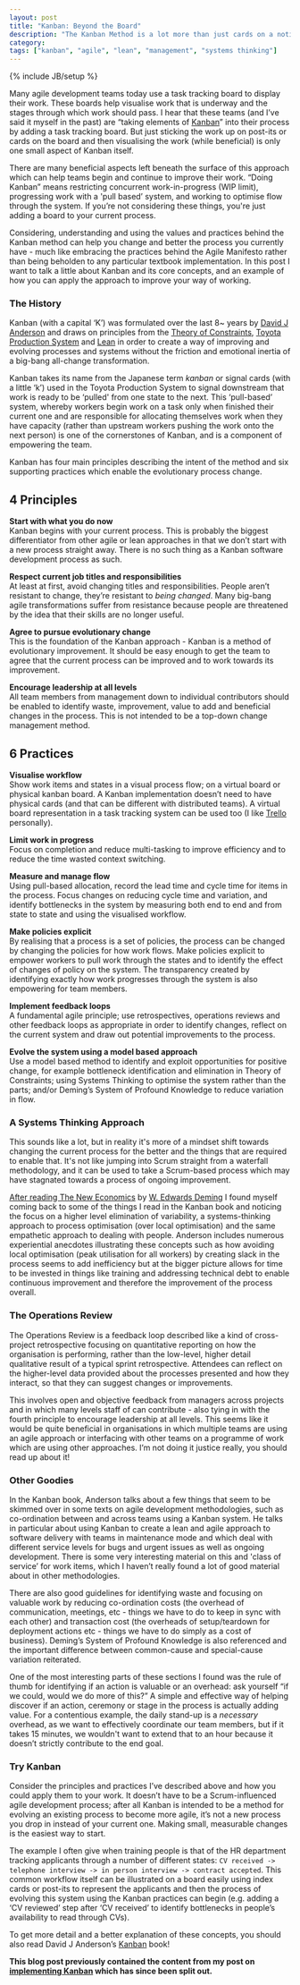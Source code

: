 ```yaml
---
layout: post
title: "Kanban: Beyond the Board"
description: "The Kanban Method is a lot more than just cards on a notice board. Using the principles of Kanban you can evolve your current process into a process of continuous improvement."
category: 
tags: ["kanban", "agile", "lean", "management", "systems thinking"]
---
```

{% include JB/setup %}

Many agile development teams today use a task tracking board to display their work. These boards help visualise work that is underway and the stages through which work should pass. I hear that these teams (and I’ve said it myself in the past) are “taking elements of [Kanban](http://www.amazon.co.uk/Kanban-David-J-Anderson-ebook/dp/B0057H2M70/)” into their process by adding a task tracking board. But just sticking the work up on post-its or cards on the board and then visualising the work (while beneficial) is only one small aspect of Kanban itself. 

There are many beneficial aspects left beneath the surface of this approach which can help teams begin and continue to improve their work. “Doing Kanban” means restricting concurrent work-in-progress (WIP limit), progressing work with a 'pull based’ system, and working to optimise flow through the system. If you’re not considering these things, you're just adding a board to your current process.

Considering, understanding and using the values and practices behind the Kanban method can help you change and better the process you currently have - much like embracing the practices behind the Agile Manifesto rather than being beholden to any particular textbook implementation. In this post I want to talk a little about Kanban and its core concepts, and an example of how you can apply the approach to improve your way of working.




### The History

Kanban (with a capital ‘K’) was formulated over the last 8~ years by [David J Anderson](http://twitter.com/lkuceo) and draws on principles from the [Theory of Constraints](http://en.wikipedia.org/wiki/Theory_of_constraints), [Toyota Production System](http://en.wikipedia.org/wiki/Toyota_production_system) and [Lean](http://en.wikipedia.org/wiki/Lean_software_development) in order to create a way of improving and evolving processes and systems without the friction and emotional inertia of a big-bang all-change transformation. 

Kanban takes its name from the Japanese term *kanban* or signal cards (with a little ‘k’) used in the Toyota Production System to signal downstream that work is ready to be ‘pulled' from one state to the next. This ‘pull-based’ system, whereby workers begin work on a task only when finished their current one and are responsible for allocating themselves work when they have capacity (rather than upstream workers pushing the work onto the next person) is one of the cornerstones of Kanban, and is a component of empowering the team.

Kanban has four main principles describing the intent of the method and six supporting practices which enable the evolutionary process change.




## 4 Principles


**Start with what you do now**  
Kanban begins with your current process. This is probably the biggest differentiator from other agile or lean approaches in that we don’t start with a new process straight away. There is no such thing as a Kanban software development process as such.

**Respect current job titles and responsibilities**  
At least at first, avoid changing titles and responsibilities. People aren’t resistant to change, they’re resistant to *being changed*. Many big-bang agile transformations suffer from resistance because people are threatened by the idea that their skills are no longer useful.

**Agree to pursue evolutionary change**  
This is the foundation of the Kanban approach - Kanban is a method of evolutionary improvement. It should be easy enough to get the team to agree that the current process can be improved and to work towards its improvement.

**Encourage leadership at all levels**  
All team members from management down to individual contributors should be enabled to identify waste, improvement, value to add and beneficial changes in the process. This is not intended to be a top-down change management method.




## 6 Practices

**Visualise workflow**  
Show work items and states in a visual process flow; on a virtual board or physical kanban board. A Kanban implementation doesn’t need to have physical cards (and that can be different with distributed teams). A virtual board representation in a task tracking system can be used too (I like [Trello](http://www.trello.com) personally).

**Limit work in progress**  
Focus on completion and reduce multi-tasking to improve efficiency and to reduce the time wasted context switching.

**Measure and manage flow**  
Using pull-based allocation, record the lead time and cycle time for items in the process. Focus changes on reducing cycle time and variation, and identify bottlenecks in the system by measuring both end to end and from state to state and using the visualised workflow.

**Make policies explicit**  
By realising that a process is a set of policies, the process can be changed by changing the policies for how work flows. Make policies explicit to empower workers to pull work through the states and to identify the effect of changes of policy on the system. The transparency created by identifying exactly how work progresses through the system is also empowering for team members.

**Implement feedback loops**  
A fundamental agile principle; use retrospectives, operations reviews and other feedback loops as appropriate in order to identify changes, reflect on the current system and draw out potential improvements to the process.

**Evolve the system using a model based approach**  
Use a model based method to identify and exploit opportunities for positive change, for example bottleneck identification and elimination in Theory of Constraints; using Systems Thinking to optimise the system rather than the parts; and/or Deming’s System of Profound Knowledge to reduce variation in flow.




### A Systems Thinking Approach

This sounds like a lot, but in reality it's more of a mindset shift towards changing the current process for the better and the things that are required to enable that. It's not like jumping into Scrum straight from a waterfall methodology, and it can be used to take a Scrum-based process which may have stagnated towards a process of ongoing improvement.

[After reading The New Economics](http://willhamill.com/2013/11/06/the-new-economics) by [W. Edwards Deming](http://www.amazon.co.uk/dp/0262541165) I found myself coming back to some of the things I read in the Kanban book and noticing the focus on a higher level elimination of variability, a systems-thinking approach to process optimisation (over local optimisation) and the same empathetic approach to dealing with people. Anderson includes numerous experiential anecdotes illustrating these concepts such as how avoiding local optimisation (peak utilisation for all workers) by creating slack in the process seems to add inefficiency but at the bigger picture allows for time to be invested in things like training and addressing technical debt to enable continuous improvement and therefore the improvement of the process overall.




### The Operations Review

The Operations Review is a feedback loop described like a kind of cross-project retrospective focusing on quantitative reporting on how the organisation is performing, rather than the low-level, higher detail qualitative result of a typical sprint retrospective. Attendees can reflect on the higher-level data provided about the processes presented and how they interact, so that they can suggest changes or improvements. 

This involves open and objective feedback from managers across projects and in which many levels staff of can contribute - also tying in with the fourth principle to encourage leadership at all levels. This seems like it would be quite beneficial in organisations in which multiple teams are using an agile approach or interfacing with other teams on a programme of work which are using other approaches. I’m not doing it justice really, you should read up about it!




### Other Goodies

In the Kanban book, Anderson talks about a few things that seem to be skimmed over in some texts on agile development methodologies, such as co-ordination between and across teams using a Kanban system. He talks in particular about using Kanban to create a lean and agile approach to software delivery with teams in maintenance mode and which deal with different service levels for bugs and urgent issues as well as ongoing development. There is some very interesting material on this and 'class of service’ for work items, which I haven’t really found a lot of good material about in other methodologies.

There are also good guidelines for identifying waste and focusing on valuable work by reducing co-ordination costs (the overhead of communication, meetings, etc - things we have to do to keep in sync with each other) and transaction cost (the overheads of setup/teardown for deployment actions etc - things we have to do simply as a cost of business). Deming’s System of Profound Knowledge is also referenced and the important difference between common-cause and special-cause variation reiterated.

One of the most interesting parts of these sections I found was the rule of thumb for identifying if an action is valuable or an overhead: ask yourself “if we could, would we do more of this?” A simple and effective way of helping discover if an action, ceremony or stage in the process is actually adding value. For a contentious example, the daily stand-up is a *necessary* overhead, as we want to effectively coordinate our team members, but if it takes 15 minutes, we wouldn't want to extend that to an hour because it doesn’t strictly contribute to the end goal.




### Try Kanban

Consider the principles and practices I’ve described above and how you could apply them to your work. It doesn’t have to be a Scrum-influenced agile development process; after all Kanban is intended to be a method for evolving an existing process to become more agile, it’s not a new process you drop in instead of your current one. Making small, measurable changes is the easiest way to start.

The example I often give when training people is that of the HR department tracking applicants through a number of different states: `CV received -> telephone interview -> in person interview -> contract accepted`. This common workflow itself can be illustrated on a board easily using index cards or post-its to represent the applicants and then the process of evolving this system using the Kanban practices can begin (e.g. adding a ‘CV reviewed’ step after ‘CV received’ to identify bottlenecks in people’s availability to read through CVs).

To get more detail and a better explanation of these concepts, you should also read David J Anderson’s [Kanban](http://www.amazon.co.uk/Kanban-David-J-Anderson-ebook/dp/B0057H2M70/) book!


**This blog post previously contained the content from my post on [implementing Kanban](http://willhamill.com/2013/11/21/implementing-kanban) which has since been split out.**

